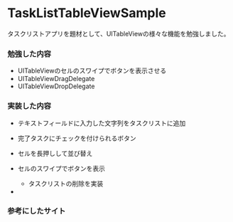 # TaskListTableViewSample

タスクリストアプリを題材として、UITableViewの様々な機能を勉強しました。

### 勉強した内容
- UITableViewのセルのスワイプでボタンを表示させる
- UITableViewDragDelegate
- UITableViewDropDelegate

### 実装した内容
- テキストフィールドに入力した文字列をタスクリストに追加
- 完了タスクにチェックを付けられるボタン
- セルを長押しして並び替え
- セルのスワイプでボタンを表示
  - タスクリストの削除を実装

- 

### 参考にしたサイト
